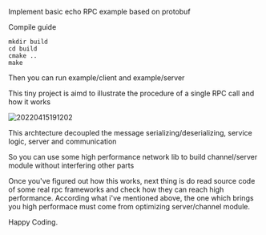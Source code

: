 Implement basic echo RPC example based on protobuf

Compile guide

```shell
mkdir build
cd build
cmake ..
make
```

Then you can run example/client and example/server

This tiny project is aimd to illustrate the procedure of a single RPC call and how it works

![20220415191202](https://picsheep.oss-cn-beijing.aliyuncs.com/pic/20220415191202.png)

This archtecture decoupled the message serializing/deserializing, service logic, server and communication

So you can use some high performance network lib to build channel/server module without interfering other parts

Once you've figured out how this works, next thing is do read source code of some real rpc frameworks and check how they can reach high performance. According what i've mentioned above, the one which brings you high performace must come from optimizing server/channel module.

Happy Coding.